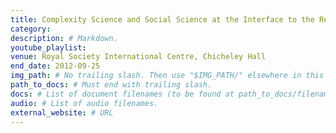 ```yaml
---
title: Complexity Science and Social Science at the Interface to the Real World Conference
category: 
description: # Markdown.
youtube_playlist: 
venue: Royal Society International Centre, Chicheley Hall
end_date: 2012-09-25
img_path: # No trailing slash. Then use "$IMG_PATH/" elsewhere in this page.
path_to_docs: # Must end with trailing slash.
docs: # List of document filenames (to be found at path_to_docs/filename)
audio: # List of audio filenames.
external_website: # URL
---
```

